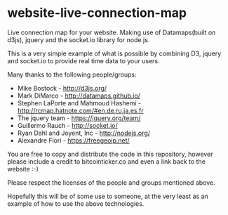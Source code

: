 website-live-connection-map
===========================
Live connection map for your website. Making use of Datamaps(built on d3js), jquery and the socket.io library for node.js. 

This is a very simple example of what is possible by combining D3, jquery and socket.io to provide real time data to your users. 

Many thanks to the following people/groups:

* Mike Bostock - http://d3js.org/
* Mark DiMarco - http://datamaps.github.io/
* Stephen LaPorte and Mahmoud Hashemi - http://rcmap.hatnote.com/#en,de,ru,ja,es,fr
* The jquery team - https://jquery.org/team/
* Guillermo Rauch - http://socket.io/
* Ryan Dahl and Joyent, Inc - http://nodejs.org/
* Alexandre Fiori - https://freegeoip.net/

You are free to copy and distribute the code in this repository, however please include a credit to bitcointicker.co and even a link back to the website :-)

Please respect the licenses of the people and groups mentioned above. 

Hopefully this will be of some use to someone, at the very least as an example of how to use the above technologies. 
